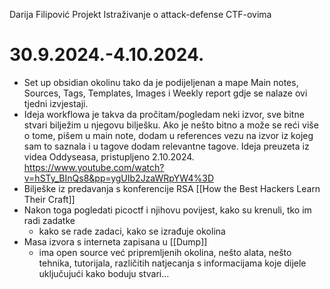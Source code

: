Darija Filipović
Projekt
Istraživanje o attack-defense CTF-ovima

# 30.9.2024.-4.10.2024.
- Set up obsidian okolinu tako da je podijeljenan a mape Main notes, Sources, Tags, Templates, Images i Weekly report gdje se nalaze ovi tjedni izvjestaji.
- Ideja workflowa je takva da pročitam/pogledam neki izvor, sve bitne stvari bilježim u njegovu bilješku. Ako je nešto bitno a može se reći više o tome, pišem u main note, dodam u references vezu na izvor iz kojeg sam to saznala i u tagove dodam relevantne tagove. Ideja preuzeta iz videa Oddyseasa, pristupljeno 2.10.2024. https://www.youtube.com/watch?v=hSTy_BInQs8&pp=ygUIb2JzaWRpYW4%3D
- Bilješke iz predavanja s konferencije RSA [[How the Best Hackers Learn Their Craft]]
- Nakon toga pogledati picoctf i njihovu povijest, kako su krenuli, tko im radi zadatke
	- kako se rade zadaci, kako se izrađuje okolina
- Masa izvora s interneta zapisana u [[Dump]]
	- ima open source već pripremljenih okolina, nešto alata, nešto tehnika, tutorijala, različitih natjecanja s informacijama koje dijele uključujući kako boduju stvari...